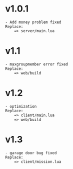 # v1.0.1
	- Add money problem fixed
	Replace: 
		=> server/main.lua
# v1.1
	- maxgroupmember error fixed
	Replace: 
		=> web/build
# v1.2
	- optimization
	Replace: 
		=> client/main.lua
		=> web/build
# v1.3
	- garage door bug fixed
	Replace: 
		=> client/mission.lua